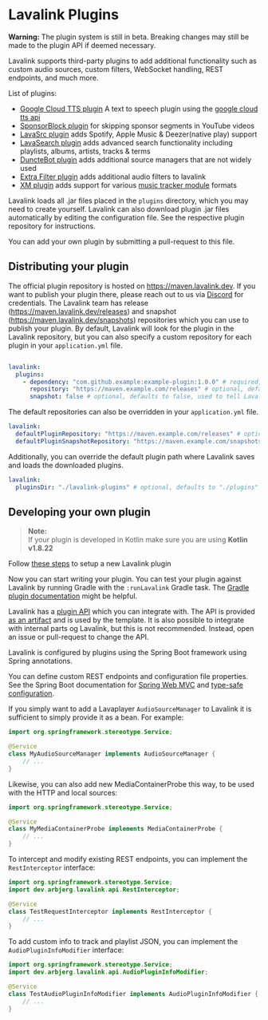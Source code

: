 # Lavalink Plugins
**Warning:** The plugin system is still in beta. Breaking changes may still be made to the plugin API if deemed necessary.

Lavalink supports third-party plugins to add additional functionality such as custom audio sources, custom filters,
WebSocket handling, REST endpoints, and much more. 

List of plugins:
- [Google Cloud TTS plugin](https://github.com/DuncteBot/tts-plugin) A text to speech plugin using the [google cloud tts api](https://cloud.google.com/text-to-speech/docs)
- [SponsorBlock plugin](https://github.com/topi314/Sponsorblock-Plugin) for skipping sponsor segments in YouTube videos
- [LavaSrc plugin](https://github.com/topi314/LavaSrc) adds Spotify, Apple Music & Deezer(native play) support
- [LavaSearch plugin](https://github.com/topi314/LavaSearch) adds advanced search functionality including playlists, albums, artists, tracks & terms
- [DuncteBot plugin](https://github.com/DuncteBot/skybot-lavalink-plugin) adds additional source managers that are not widely used
- [Extra Filter plugin](https://github.com/rohank05/lavalink-filter-plugin) adds additional audio filters to lavalink
- [XM plugin](https://github.com/esmBot/lava-xm-plugin) adds support for various [music tracker module](https://en.wikipedia.org/wiki/Module_file) formats

Lavalink loads all .jar files placed in the `plugins` directory, which you may need to create yourself. Lavalink can
also download plugin .jar files automatically by editing the configuration file. See the respective plugin repository
for instructions.

You can add your own plugin by submitting a pull-request to this file.

## Distributing your plugin

The official plugin repository is hosted on https://maven.lavalink.dev. If you want to publish your plugin there, please reach out to us via [Discord](https://discord.gg/ZW4s47Ppw4) for credentials.
The Lavalink team has release (https://maven.lavalink.dev/releases) and snapshot (https://maven.lavalink.dev/snapshots) repositories which you can use to publish your plugin.
By default, Lavalink will look for the plugin in the Lavalink repository, but you can also specify a custom repository for each plugin in your `application.yml` file.

```yaml

lavalink:
  plugins:
    - dependency: "com.github.example:example-plugin:1.0.0" # required, the dependency to your plugin
      repository: "https://maven.example.com/releases" # optional, defaults to https://maven.lavalink.dev/releases for releases
      snapshot: false # optional, defaults to false, used to tell Lavalink to use the snapshot repository instead of the release repository
```

The default repositories can also be overridden in your `application.yml` file.

```yaml
lavalink:
  defaultPluginRepository: "https://maven.example.com/releases" # optional, defaults to https://maven.lavalink.dev/releases
  defaultPluginSnapshotRepository: "https://maven.example.com/snapshots" # optional, defaults to https://maven.lavalink.dev/snapshots
```

Additionally, you can override the default plugin path where Lavalink saves and loads the downloaded plugins.

```yaml
lavalink:
  pluginsDir: "./lavalink-plugins" # optional, defaults to "./plugins"
```

## Developing your own plugin

> **Note:**  
> If your plugin is developed in Kotlin make sure you are using **Kotlin v1.8.22**

Follow [these steps](https://github.com/lavalink-devs/lavalink-plugin-template#how-to-use-this-template) to setup a new Lavalink plugin

Now you can start writing your plugin. You can test your plugin against Lavalink by running Gradle with the
`:runLavalink` Gradle task. The [Gradle plugin documentation](https://github.com/lavalink-devs/lavalink-gradle-plugin#running-the-plugin) might be helpful.

Lavalink has a [plugin API](https://javadoc.io/doc/dev.arbjerg.lavalink/plugin-api/latest/dev/arbjerg/lavalink/api/package-summary.html) which you can integrate with. The API is
provided [as an artifact](https://central.sonatype.com/artifact/dev.arbjerg.lavalink/plugin-api) and is used by the template. It is also possible to integrate with internal parts og Lavalink,
but this is not recommended. Instead, open an issue or pull-request to change the API.

Lavalink is configured by plugins using the Spring Boot framework using Spring annotations.

You can define custom REST endpoints and configuration file properties. See the Spring Boot documentation for
[Spring Web MVC](https://docs.spring.io/spring-boot/docs/current/reference/htmlsingle/#web.servlet) and
[type-safe configuration](https://docs.spring.io/spring-boot/docs/current/reference/htmlsingle/#features.external-config.typesafe-configuration-properties).

If you simply want to add a Lavaplayer `AudioSourceManager` to Lavalink it is sufficient to simply provide it as a bean.
For example:

```java
import org.springframework.stereotype.Service;

@Service
class MyAudioSourceManager implements AudioSourceManager {
    // ...
} 
```

Likewise, you can also add new MediaContainerProbe this way, to be used with the HTTP and local sources:

```java
import org.springframework.stereotype.Service;

@Service
class MyMediaContainerProbe implements MediaContainerProbe {
    // ...
} 
```

To intercept and modify existing REST endpoints, you can implement the `RestInterceptor` interface:

```java
import org.springframework.stereotype.Service;
import dev.arbjerg.lavalink.api.RestInterceptor;

@Service
class TestRequestInterceptor implements RestInterceptor {
    // ...
}
```

To add custom info to track and playlist JSON, you can implement the `AudioPluginInfoModifier` interface:

```java
import org.springframework.stereotype.Service;
import dev.arbjerg.lavalink.api.AudioPluginInfoModifier;

@Service
class TestAudioPluginInfoModifier implements AudioPluginInfoModifier {
	// ...
}
```
